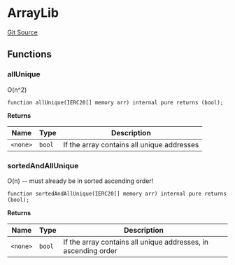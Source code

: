 # ArrayLib
[Git Source](https://github.com/larrythecucumber321/protocol/blob/77d337b8595ba96d069ded321419b36a61984170/contracts/libraries/Array.sol)


## Functions
### allUnique

O(n^2)


```solidity
function allUnique(IERC20[] memory arr) internal pure returns (bool);
```
**Returns**

|Name|Type|Description|
|----|----|-----------|
|`<none>`|`bool`|If the array contains all unique addresses|


### sortedAndAllUnique

O(n) -- must already be in sorted ascending order!


```solidity
function sortedAndAllUnique(IERC20[] memory arr) internal pure returns (bool);
```
**Returns**

|Name|Type|Description|
|----|----|-----------|
|`<none>`|`bool`|If the array contains all unique addresses, in ascending order|


